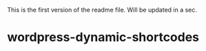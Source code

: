 This is the first version of the readme file. Will be updated in a sec.
# wordpress-dynamic-shortcodes
